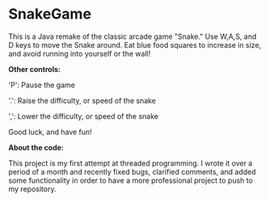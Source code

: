 # SnakeGame

This is a Java remake of the classic arcade game "Snake." Use W,A,S, and D keys to move the Snake around. Eat blue food squares to
increase in size, and avoid running into yourself or the wall!

<b>Other controls:</b>

'P': Pause the game

'.': Raise the difficulty, or speed of the snake

',': Lower the difficulty, or speed of the snake


Good luck, and have fun!



<b>About the code:</b>

This project is my first attempt at threaded programming. I wrote it over a period of a month and recently fixed bugs, clarified comments, and added some functionality in order to have a more professional project to push to my repository.

